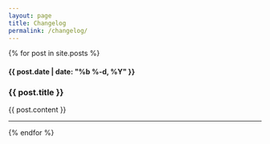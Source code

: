 ```yaml
---
layout: page
title: Changelog
permalink: /changelog/
---
```


{% for post in site.posts %}
#### {{ post.date | date: "%b %-d, %Y" }}
### {{ post.title }}
{{ post.content }}
***
{% endfor %}

<!--<p>subscribe <a href="{{ "/feed.xml" | prepend: site.baseurl }}">via RSS</a></p>-->